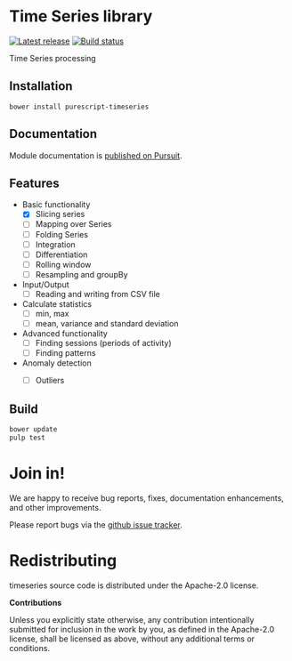 # Time Series library

[![Latest release](http://img.shields.io/github/release/carldata/purescript-timeseries.svg)](https://github.com/carldata/purescript-timeseries/releases)
[![Build status](https://travis-ci.org/carldata/purescript-timeseries.svg?branch=master)](https://travis-ci.org/carldata/purescript-timeseries)

Time Series processing


## Installation

```
bower install purescript-timeseries
```

## Documentation

Module documentation is [published on Pursuit](http://pursuit.purescript.org/packages/purescript-timeseries).



## Features

  * Basic functionality
    * [x] Slicing series
    * [ ] Mapping over Series
    * [ ] Folding Series
    * [ ] Integration
    * [ ] Differentiation
    * [ ] Rolling window
    * [ ] Resampling and groupBy
  * Input/Output
    * [ ] Reading and writing from CSV file
  * Calculate statistics
    * [ ] min, max
    * [ ] mean, variance and standard deviation
  * Advanced functionality
    * [ ] Finding sessions (periods of activity)
    * [ ] Finding patterns
  * Anomaly detection
    * [ ] Outliers


## Build

```bash
bower update
pulp test
```


# Join in!

We are happy to receive bug reports, fixes, documentation enhancements,
and other improvements.

Please report bugs via the
[github issue tracker](http://github.com/timeserieslab/timeseries/issues).



# Redistributing

timeseries source code is distributed under the Apache-2.0 license.

**Contributions**

Unless you explicitly state otherwise, any contribution intentionally submitted
for inclusion in the work by you, as defined in the Apache-2.0 license, shall be
licensed as above, without any additional terms or conditions.
